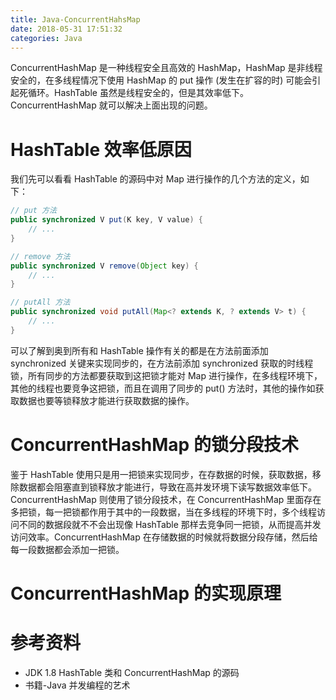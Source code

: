 ```yaml
---
title: Java-ConcurrentHahsMap
date: 2018-05-31 17:51:32
categories: Java
---
```


ConcurrentHashMap 是一种线程安全且高效的 HashMap，HashMap 是非线程安全的，在多线程情况下使用 HashMap 的 put 操作 (发生在扩容的时) 可能会引起死循环。HashTable 虽然是线程安全的，但是其效率低下。ConcurrentHashMap 就可以解决上面出现的问题。

# HashTable 效率低原因

我们先可以看看 HashTable 的源码中对 Map 进行操作的几个方法的定义，如下：

```java
// put 方法
public synchronized V put(K key, V value) {
    // ...
}

// remove 方法
public synchronized V remove(Object key) {
    // ...
}

// putAll 方法
public synchronized void putAll(Map<? extends K, ? extends V> t) {
    // ...
}
```

<!-- more -->

可以了解到奥到所有和 HashTable 操作有关的都是在方法前面添加 synchronized 关键来实现同步的，在方法前添加 synchronized 获取的时线程锁，所有同步的方法都要获取到这把锁才能对 Map 进行操作，在多线程环境下，其他的线程也要竞争这把锁，而且在调用了同步的 put() 方法时，其他的操作如获取数据也要等锁释放才能进行获取数据的操作。

# ConcurrentHashMap 的锁分段技术

鉴于 HashTable 使用只是用一把锁来实现同步，在存数据的时候，获取数据，移除数据都会阻塞直到锁释放才能进行，导致在高并发环境下读写数据效率低下。ConcurrentHashMap 则使用了锁分段技术，在 ConcurrentHashMap 里面存在多把锁，每一把锁都作用于其中的一段数据，当在多线程的环境下时，多个线程访问不同的数据段就不不会出现像 HashTable 那样去竞争同一把锁，从而提高并发访问效率。ConcurrentHashMap 在存储数据的时候就将数据分段存储，然后给每一段数据都会添加一把锁。

# ConcurrentHashMap 的实现原理

# 参考资料

* JDK 1.8 HashTable 类和 ConcurrentHashMap 的源码
* 书籍-Java 并发编程的艺术